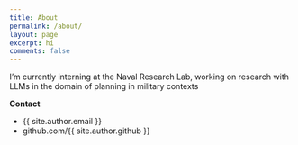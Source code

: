```yaml
---
title: About
permalink: /about/
layout: page
excerpt: hi
comments: false
---
```


I’m currently interning at the Naval Research Lab, working on research with LLMs in the domain of planning in military contexts

**Contact**

- {{ site.author.email }}
- github.com/{{ site.author.github }}
